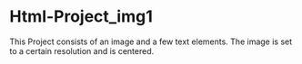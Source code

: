 # Html-Project_img1
This Project consists of an image and a few text elements. The image is set to a certain resolution and is centered.
